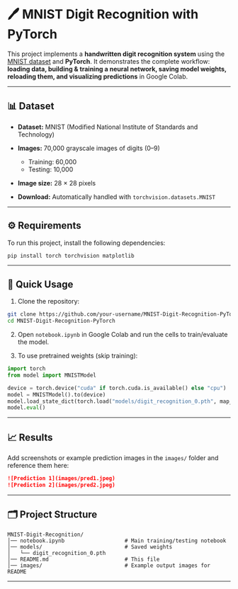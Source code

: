 # 🖊️ MNIST Digit Recognition with PyTorch

This project implements a **handwritten digit recognition system** using the [MNIST dataset](http://yann.lecun.com/exdb/mnist/) and **PyTorch**. It demonstrates the complete workflow: **loading data, building & training a neural network, saving model weights, reloading them, and visualizing predictions** in Google Colab.

---

## 📊 Dataset

* **Dataset:** MNIST (Modified National Institute of Standards and Technology)
* **Images:** 70,000 grayscale images of digits (0–9)

  * Training: 60,000
  * Testing: 10,000
* **Image size:** 28 × 28 pixels
* **Download:** Automatically handled with `torchvision.datasets.MNIST`

---

## ⚙️ Requirements

To run this project, install the following dependencies:

```bash
pip install torch torchvision matplotlib
```
---

## 🚀 Quick Usage

1. Clone the repository:

```bash
git clone https://github.com/your-username/MNIST-Digit-Recognition-PyTorch.git
cd MNIST-Digit-Recognition-PyTorch
```

2. Open `notebook.ipynb` in Google Colab and run the cells to train/evaluate the model.

3. To use pretrained weights (skip training):

```python
import torch
from model import MNISTModel

device = torch.device("cuda" if torch.cuda.is_available() else "cpu")
model = MNISTModel().to(device)
model.load_state_dict(torch.load("models/digit_recognition_0.pth", map_location=device))
model.eval()
```

---

## 📈 Results

Add screenshots or example prediction images in the `images/` folder and reference them here:

```markdown
![Prediction 1](images/pred1.jpeg)
![Prediction 2](images/pred2.jpeg)
```

---

## 🗂️ Project Structure

```
MNIST-Digit-Recognition/
│── notebook.ipynb                   # Main training/testing notebook
│── models/                          # Saved weights
│   └── digit_recognition_0.pth
│── README.md                        # This file
│── images/                          # Example output images for README
```

---
